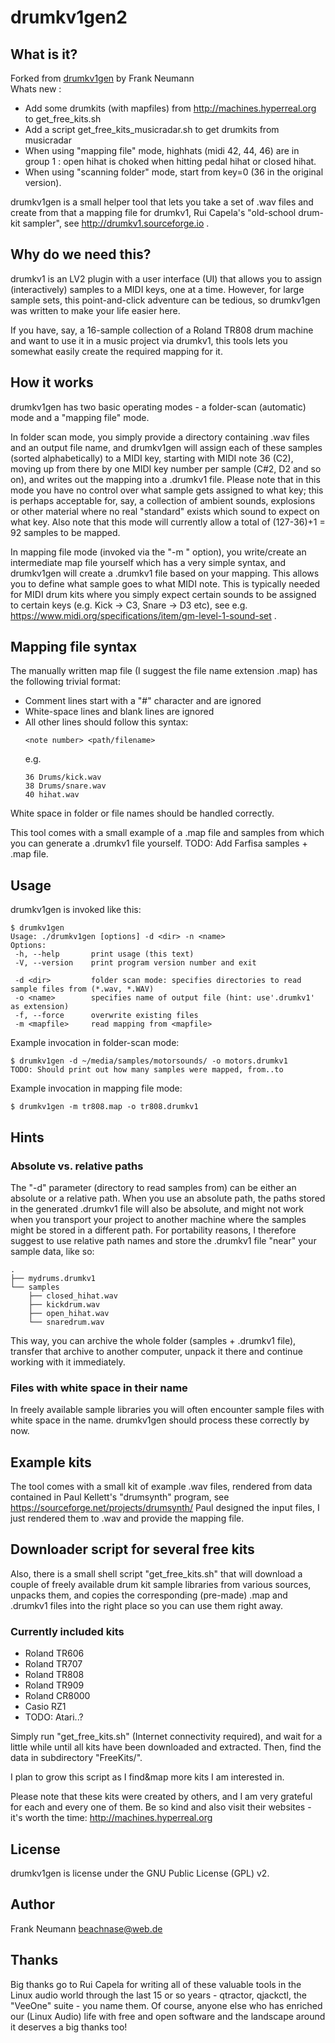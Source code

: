 # drumkv1gen2

## What is it?

Forked from [drumkv1gen](https://gitlab.com/AudioFranky/drumkv1gen) by Frank Neumann  
Whats new :
- Add some drumkits (with mapfiles) from http://machines.hyperreal.org to get_free_kits.sh 
- Add a script get_free_kits_musicradar.sh to get drumkits from musicradar 
- When using "mapping file" mode, highhats (midi 42, 44, 46) are in group 1 : open hihat is choked when hitting pedal hihat or closed hihat. 
- When using "scanning folder" mode, start from key=0 (36 in the original version). 



drumkv1gen is a small helper tool that lets you take a set of .wav
files and create from that a mapping file for drumkv1, Rui Capela's
"old-school drum-kit sampler", see http://drumkv1.sourceforge.io .

## Why do we need this?

drumkv1 is an LV2 plugin with a user interface (UI) that allows you to
assign (interactively) samples to a MIDI keys, one at a time. However, for
large sample sets, this point-and-click adventure can be tedious, so drumkv1gen
was written to make your life easier here.

If you have, say, a 16-sample collection of a Roland TR808 drum machine and
want to use it in a music project via drumkv1, this tools lets you somewhat
easily create the required mapping for it.


## How it works

drumkv1gen has two basic operating modes - a folder-scan (automatic) mode
and a "mapping file" mode.

In folder scan mode, you simply provide a directory containing .wav files and
an output file name, and drumkv1gen will assign each of these samples (sorted
alphabetically) to a MIDI key, starting with MIDI note 36 (C2), moving up from
there by one MIDI key number per sample (C#2, D2 and so on), and writes out the
mapping into a .drumkv1 file.
Please note that in this mode you have no control over what sample gets
assigned to what key; this is perhaps acceptable for, say, a collection of
ambient sounds, explosions or other material where no real "standard" exists
which sound to expect on what key.
Also note that this mode will currently allow a total of (127-36)+1 = 92
samples to be mapped.

In mapping file mode (invoked via the "-m <mapfile>" option), you
write/create an intermediate map file yourself which has a very simple
syntax, and drumkv1gen will create a .drumkv1 file based on your mapping. This
allows you to define what sample goes to what MIDI note.
This is typically needed for MIDI drum kits where you simply expect certain
sounds to be assigned to certain keys (e.g. Kick -> C3, Snare -> D3 etc),
see e.g. https://www.midi.org/specifications/item/gm-level-1-sound-set .


## Mapping file syntax

The manually written map file (I suggest the file name extension .map)
has the following trivial format:

- Comment lines start with a "#" character and are ignored
- White-space lines and blank lines are ignored
- All other lines should follow this syntax:
  ```
  <note number> <path/filename>
  ```
  e.g.
  ```
  36 Drums/kick.wav
  38 Drums/snare.wav
  40 hihat.wav
  ```

White space in folder or file names should be handled correctly.

This tool comes with a small example of a .map file and samples from
which you can generate a .drumkv1 file yourself.
TODO: Add Farfisa samples + .map file.

## Usage

drumkv1gen is invoked like this:

```
$ drumkv1gen
Usage: ./drumkv1gen [options] -d <dir> -n <name>
Options:
 -h, --help       print usage (this text)
 -V, --version    print program version number and exit

 -d <dir>         folder scan mode: specifies directories to read sample files from (*.wav, *.WAV)
 -o <name>        specifies name of output file (hint: use'.drumkv1' as extension)
 -f, --force      overwrite existing files
 -m <mapfile>     read mapping from <mapfile>
```

Example invocation in folder-scan mode:
```
$ drumkv1gen -d ~/media/samples/motorsounds/ -o motors.drumkv1
TODO: Should print out how many samples were mapped, from..to
```

Example invocation in mapping file mode:
```
$ drumkv1gen -m tr808.map -o tr808.drumkv1
```

## Hints

### Absolute vs. relative paths

The "-d" parameter (directory to read samples from) can be either an
absolute or a relative path. When you use an absolute path, the paths
stored in the generated .drumkv1 file will also be absolute, and might
not work when you transport your project to another machine where the samples
might be stored in a different path.
For portability reasons, I therefore suggest to use relative path names
and store the .drumkv1 file "near" your sample data, like so:

```
.
├── mydrums.drumkv1
└── samples
    ├── closed_hihat.wav
    ├── kickdrum.wav
    ├── open_hihat.wav
    └── snaredrum.wav
```

This way, you can archive the whole folder (samples + .drumkv1 file),
transfer that archive to another computer, unpack it there and continue
working with it immediately.

### Files with white space in their name

In freely available sample libraries you will often encounter sample files
with white space in the name. drumkv1gen should process these correctly by now.


## Example kits

The tool comes with a small kit of example .wav files, rendered from data
contained in Paul Kellett's "drumsynth" program, see https://sourceforge.net/projects/drumsynth/
Paul designed the input files, I just rendered them to .wav and provide the
mapping file.

## Downloader script for several free kits

Also, there is a small shell script "get_free_kits.sh" that will download a
couple of freely available drum kit sample libraries from various sources,
unpacks them, and copies the corresponding (pre-made) .map and .drumkv1 files
into the right place so you can use them right away.

### Currently included kits
* Roland TR606
* Roland TR707
* Roland TR808
* Roland TR909
* Roland CR8000
* Casio RZ1
* TODO: Atari..?

Simply run "get_free_kits.sh" (Internet connectivity required), and wait for
a little while until all kits have been downloaded and extracted. Then, find
the data in subdirectory "FreeKits/".

I plan to grow this script as I find&map more kits I am interested in.

Please note that these kits were created by others, and I am very grateful
for each and every one of them. Be so kind and also visit their websites -
it's worth the time:
http://machines.hyperreal.org

## License

drumkv1gen is license under the GNU Public License (GPL) v2.


## Author

Frank Neumann <beachnase@web.de>

## Thanks

Big thanks go to Rui Capela for writing all of these valuable tools in the
Linux audio world through the last 15 or so years - qtractor, qjackctl,
the "VeeOne" suite - you name them.
Of course, anyone else who has enriched our (Linux Audio) life with free
and open software and the landscape around it deserves a big thanks too!

